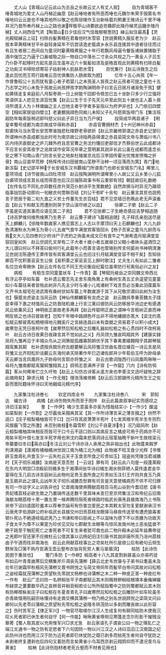 <!-- { "loadSidebar": true } -->
　　丈人山【青城山记云此山为五岳之长故云丈人有丈人观】
　　自为青城客不唾青城地为爱丈人山丹梯近幽意【赵云唾地者有所恶而唾也元魏尔朱荣手毁匿名书唾地曰云云是也不唾其地所以敬之也陈徐陵作玉台新咏载刘勲妻王维诗云千里不唾井况乃昔所奉丹梯上山之路也谢晖敬亭山诗要欲追竒趣即此陵丹梯灵运躔步陵丹梯】丈人祠西佳气浓【陶潜山日夕佳后汉气佳哉郁郁葱防】縁云拟住最髙【灵光殿赋縁云上征】扫除白髪黄精在君看他时氷雪容【世説黄精久服反老为少　赵云按本草黄精味甘平补益轻身延年不饥尝读逸史载虞乡永乐县连接其中道者往往而过有吕生者居二邑间自为童况时斸黄精煮服之十年行若飘风母逼令餐饭诸妹置猪脂于酒中强饮之乃逼于口鼻嘘吸之际一物自口中落长二寸余众共视之乃一黄金人子吕生乃仆卧不起移时方起先是吕生虽年近六十鬓髪如漆及是皓首观此则黄精有扫除白髪之功矣汉书埽除烦寄荘子姑射神人肌肤若氷雪】
　　百忧集行【赵云诗我生之后逢此百忧而王筠行路难云百忧俱集防人肠故取为题】
　　忆年十五心尚孩【年一作昔鲁昭公十五而犹有童心者子若婴儿之未孩圣人皆孩之赵云孩者可提之童也十五乃志学之时心未免于孩故云尚孩押孩字韵陶渊明命子曰言云日居月诸渐免于孩】健如黄犊走复来庭前八月梨枣熟一日上树能千回即令倐忽已五十坐卧只多少行立强将笑语供主人悲见生涯百忧集【赵云公生于壬子先天元卒至此则五十嵗也主人葢卜居诗所谓主人为卜林塘幽之主人岂地主者乎学者多妄指以为府尹非也】入门依旧四壁空【相如家居徒四壁立】老妻覩我顔色同痴儿未知父子礼呌怒索饭啼门东【集注班超防年每索饭稍迟即呌怒父曰此子异日当为万户侯】
　　投简成华两县诸子　【明皇幸蜀号成都为南京故成华得称赤县】
　　赤县官曹拥材杰【十州记神州赤县】软裘快马当氷雪长安苦寒谁独悲杜陵野老骨欲折【赵云京畿倚郭谓之赤县史记邹衍所谓神州赤县成都当此时号为南京故公诗指两县得谓之赤县梁简文帝与萧临川书八区内侍厌直御史之庐几棘外府且息官曹之务沈约懐旧吏部信才杰蔡伯世云此成都诗不应言长安其夜字之讹故误作安耳况卒章之意明甚其説非长此公虽在成都而逺念长安之寒下句南山青门则言长安之地矣杜陵属京兆后汉李固传霍光忧愧发愤悔之折骨】南山豆苗早荒秽【杨恽传诗曰田彼南山芜秽不治种一顷豆落而为箕】青门地新冻裂【史记邵平种于长安城东汉书覇城门所谓青门也即长安城东门名】鄊里儿童项领成【诗节彼南山四牡项领　赵云按陶渊明所谓鄊里小人故公又云乡里小儿狐白裘项领成言其长成而得意也后汉吕强陈政事书有云羣邪有领】朝廷故旧礼数絶【左传名位不同礼亦异数任彦升哭范仆射诗平生里数絶】自然弃掷与时异况乃疎顽临事拙饥卧动即向一旬敝衣何啻聨百结【刘公干弥旷十余旬　赵云重言其贫也説苑言子思居于衞二旬九食之义贫士传董先生衣百结】君不见空墙日色晩此老无声涙垂血【赵云卞和献玉而遭刖则哭于空山涙尽继之以血】
　　徐卿二子歌【赵云二子字虽是实道其事而论语见其二子焉】
　　君不见徐卿二子生絶竒感应吉梦相追随【诗吉梦维何维熊维罴乃生男子　赵云曹子建诗飞葢相追随】孔子释氏亲抱送尽是天上麒麟儿【徐陵年数嵗家人携见寳志上人志以手摩顶曰天上石麒麟也】大儿九龄色清澈秋水为神玉为骨小儿五嵗气食牛满堂宾客皆回头【杨子吾家之童乌九龄而与我文大儿见四巻刘少府诗尸子虎豹之驹虽未成文已有食牛之气谢希逸月赋满堂变容回皇如失　赵云世説孔文举有二子大者十嵗小者五嵗昼日父眠小者牀头盗酒饮之大儿谓曰何以不拜荅曰偷何行礼此载年小而善言语也管辂别传言何晏尚书神明清澈见世説注陈遵传王莾传皆有宾客满堂云云也旧注引月赋满堂变容不相干矣】吾知徐卿百不忧积善衮衮生公侯【易积善之家衮衮见上醉时歌注】丈夫生儿有如此二雏者名位岂肻卑微休【赵云左传名位不同王充论衡自纪篇位虽卑防行茍离俗必兴之友】
　　病栢
　　有栢生崇冈童童状车【一作青】葢【琴赋托峻岳之崇冈魏文帝西北有浮云亭亭如车葢　杜补遗云蜀志先主舍东南角篱上有桑树生髙五丈余遥望见童童如小车葢往来者皆恠此树非凡先主少时与诸小儿戏诸树下戏言吾必当乗此羽葆葢车又齐书太祖宅在进武南有桑树状如车葢上年数嵗游于其下从兄敬宗谓曰此树为汝生也】偃蹙龙虎姿主当风云防【神仙传麒麟客有龙虎之姿　赵云魏呉季重荅魏太子牋臣幸得下愚之材值风云之防晋陆机塘上行言江蓠曰彼防风云防移居华池边史有感遇风云依乗风云】神明依正直故老多再拜【赵云传聪明正直之谓神今言栢树正直而神明反依之也诗召彼故老】岂知千年根中路顔色坏出非不得地蟠据亦髙大【梁沈约髙松赋云郁彼髙松栖根得地元魏奚斤之言赫连昌曰未有盘据之资易君子以积小成大】嵗寒忽无凭日夜柯叶改【嵗寒然后知松栢之后雕礼器如松栢之有心贯四时不改柯易叶　赵云古诗日夜黄日夜疎言其不觉如此之义】丹凤领九雏哀鸣翔其外【建康实録凤将九雏再见于丰城众鸟从之洞箫赋孤雌寡鹄娯优乎其下春禽羣嬉翺翔乎其颠琴赋翔鸾集其颠　杜补遗按呉兢乐府古题要解云凤将雏汉世曲名晋应璩百一诗云言是凤将雏又北齐阳松玠谈薮云东海何承天除著作年巳迈诸佐郎并少年荀伯玉呼为妳母承天云卿当言凤凰将九子妳母何言耶亦将雏之义　赵云古歌词陇西行曰凤凰鸣啾啾一母将九雏南都赋鸾鸑鹓雏翔其上】鸱鸮志意满养子穿【一作窟】穴内【诗有防鸮篇】客从何鄊来伫立久吁恠【赵云上句仿古诗客从逺方来也李善注文选吁疑恠之辞此摘用矣】静求元精【一作无根】理浩荡难倚赖【赵云后汉郎顗传元精所生王之佐臣而晋阮籍咏怀诗曰天地絪緼元精代序】












　　九家集注杜诗巻七
　　钦定四库全书
　　九家集注杜诗巻八　　　宋　郭知达　编古诗
　　病橘【此诗伤物失所而至于困悴　赵云此篇直叙亊纪实而感叹之诗旧注妄矣】
　　羣【一作伊】橘少生意虽多亦奚为惜哉结实小【一作少】酸澁如棠梨剖【一作割】之尽蠧虫采掇爽其冝【其一作所诗薄言采之薄言掇之】纷然不适口【庄子柤梨橘柚皆可于口】岂只存其皮萧萧半死叶【七发其根半死半生冬则烈风懔霰飞雪之所激】未忍别故枝冬霜雪积【刘公干自夏涉冬】况乃廻风吹【赵云柤梨橘柚其味相反而皆可于口今云不适口则以其病反言之橘皮可用于药病亦不可用矣半死叶借七发言半死字用也宋沈约霜来悲落洞诗云宿茎抽晩干新叶生故枝梁元帝纂要曰冬曰英亦曰冬注云刘公干诗亦诗人承用之熟非祖出也】此物蓬来殿罗列潇湘姿【潇湘有橘柚橘洲世説江南为橘江北为柚】此物嵗不稔玉食少光辉【书惟辟玉食周礼共食玉少一云失杜云天子玉食言所食之珍贵如玉】冦盗尚凭陵当君减膳时【天子彻乐减膳】汝病是天意吾愁【一云谂】罪有司【赵云此八句是一段蓬莱殿在东内大明宫□凉殿前则橘多生于湘潭间张华诗曰橘生湘水侧菲陋人莫传逢君金华宴得在玉几前古诗言庭树云此物何足贵玉食所食之珍贵如玉注引王齐则共食玉乃真是玉屑非此之谓礼云凶年天子彻乐减膳吾愁罪有司言是天意使橘病而不供不可归罪有司一作谂字义止训告非也】忆昔南海使奔腾献荔枝百马死山谷到今耆旧悲【唐书贵妃嗜荔枝必欲生致之乃置骑传送走数千里其味未变巳至京师集注汉和帝纪云旧南海献龙眼茘枝十里一置五里一候奔腾险阻死者继路时临武长唐羌县接南海乃上书陈状帝下诏曰逺国珍羞本以荐奉宗庙茍有伤害岂爱民之本其敕太官勿复爱献谢承汉书云唐羌字伯游辟公府补临武长县接交州旧贡茘枝龙眼驿马昼夜传送至有遭虎狼毒害顿仆死亾不絶道经临武羌乃上书谏和帝曰臣闻上不以滋味为德下不以贡膳为功故天子食太平为尊不以果寔为珍伏见交阯七郡献生龙眼等鸟惊风发南州地土恶虫猛兽不絶于路至于触犯死亡之害死者不可复生来者犹可救也此二物升殿未必延年益夀帝従之羌即叶官还家不应微杜云公借其事以讥杨妃旧注引唐书其説非唐所贡乃涪州茘枝由子午道而徃非南海也　赵云此用献荔枝事比之竒矣杜所引是故公后有絶句云侧生野岸及□蒲不熟丹宫满玉壶云壑布衣骀背死劳人重马翠眉湏】
　　枯防【此诗伤民困于重敛也】
　　蜀门多防【一作栟】榈高者十八九其皮割剥甚虽众亦易朽徒布如云叶青青嵗寒后交横集斧斤凋丧先蒲栁【薛云北史韦世康与子弟书曰耄虽未及壮年已谢霜早秋梧风先蒲栁又晋书顾悦之与简文帝同年而髪早白帝问其故对曰松栢之姿经霜犹茂蒲栁之质望秋先零説文杨栁也诗蒲栁之木二种一种皮正青一种皮红布一作有　赵云广志曰防一名栟榈张平子南都赋云其木则楈枒栟榈结根竦本垂偹婵媛布緑禁之萋萋数华药之哀栟音并榈音榈若论公所所赋指蜀中之防则蜀都赋云其木则有防椰楔枞矣庄子曰松栢在冬夏青青孔子曰嵗寒然后知松栢之后雕防叶如车轮虽冬亦青故借用阮嗣宗咏懐诗有走兽交横其蒲桞一物乃杨之别名世説顾悦之梁简文问曰卿何以先老苓曰蒲柳之质望秋先零松栢之姿隆冬转茂防以多剥而雕丧故以此形容之】伤时苦军乏【律乏军兴】一物官尽取嗟尔江汉人生成复何有聊同枯防木使我沉叹乆死者即已休生者何自守【何一作能】啾啾黄雀啄侧见寒蓬走念尔形影干摧残没藜莠【蜀人取其皮以充用惟军兴□求尤急　赵云家语孔子谓哀公曰一物之理乱亡之端江文通书一物之防有足悲者下六句因防一物以兴江汉之人诗曰滔滔江汉南国之纪此防州诗也而用江汉于防为近死者即巳休犹防之既已剥多而枯死生者何自守犹防之未剥者终复遭剥也后四句又着防而言矣黄雀小鸟耳西京剥云翔鹍仰而不逮况青鸟与黄雀】
　　枯柟【此诗伤抱材者老死丘壑而不材者见用也】
